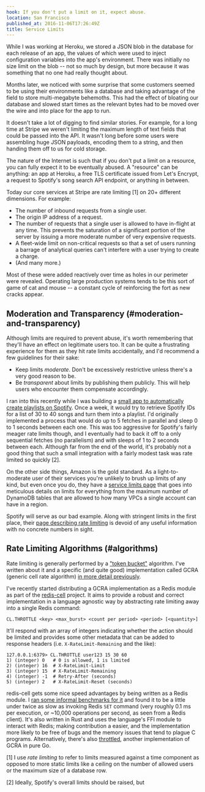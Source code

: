 ```yaml
---
hook: If you don't put a limit on it, expect abuse.
location: San Francisco
published_at: 2016-11-06T17:26:49Z
title: Service Limits
---
```


While I was working at Heroku, we stored a JSON blob in the database for each
release of an app, the values of which were used to inject configuration
variables into the app's environment. There was initially no size limit on the
blob -- not so much by design, but more because it was something that no one
had really thought about.

Months later, we noticed with some surprise that some customers seemed to be
using their environments like a database and taking advantage of the field to
store multi-megabyte behemoths. This had the effect of bloating our database
and slowed start times as the relevant bytes had to be moved over the wire and
into place for the app to run.

It doesn't take a lot of digging to find similar stories. For example, for a
long time at Stripe we weren't limiting the maximum length of text fields that
could be passed into the API. It wasn't long before some users were assembling
huge JSON payloads, encoding them to a string, and then handing them off to us
for cold storage.

The nature of the Internet is such that if you don't put a limit on a resource,
you can fully expect it to be eventually abused. A "resource" can be anything:
an app at Heroku, a free TLS certificate issued from Let's Encrypt, a request
to Spotify's song search API endpoint, or anything in between.

Today our core services at Stripe are rate limiting [1] on 20+ different
dimensions. For example:

* The number of inbound requests from a single user.
* The origin IP address of a request.
* The number of requests that a single user is allowed to have in-flight at any
  time. This prevents the saturation of a significant portion of the server by
  issuing a more moderate number of very expensive requests.
* A fleet-wide limit on non-critical requests so that a set of users running a
  barrage of analytical queries can't interfere with a user trying to create a
  charge.
* (And many more.)

Most of these were added reactively over time as holes in our perimeter were
revealed. Operating large production systems tends to be this sort of game of
cat and mouse -- a constant cycle of reinforcing the fort as new cracks appear.

## Moderation and Transparency (#moderation-and-transparency)

Although limits are required to prevent abuse, it's worth remembering that
they'll have an effect on legitimate users too. It can be quite a frustrating
experience for them as they hit rate limits accidentally, and I'd recommend a
few guidelines for their sake:

* Keep limits _moderate_. Don't be excessively restrictive unless there's a
  very good reason to be.
* Be _transparent_ about limits by publishing them publicly. This will help
  users who encounter them compensate accordingly.

I ran into this recently while I was building a [small app to automatically
create playlists on Spotify][death-guild]. Once a week, it would try to retrieve
Spotify IDs for a list of 30 to 40 songs and turn them into a playlist. I'd
originally implemented a process that would do up to 5 fetches in parallel and
sleep 0 to 1 seconds between each one. This was too aggressive for Spotify's
fairly meager rate limits though, and I eventually had to back it off to a only
sequential fetches (no parallelism) and with sleeps of 1 to 2 seconds between
each. Although far from the end of the world, it's probably not a good thing
that such a small integration with a fairly modest task was rate limited so
quickly [2].

On the other side things, Amazon is the gold standard. As a light-to-moderate
user of their services you're unlikely to brush up limits of any kind, but even
once you do, they have a [service limits page][aws-service-limits] that goes
into meticulous details on limits for everything from the maximum number of
DynamoDB tables that are allowed to how many VPCs a single account can have in
a region.

Spotify will serve as our bad example. Along with stringent limits in the
first place, their [page describing rate limiting][spotify-limits] is devoid
of any useful information with no concrete numbers in sight.

## Rate Limiting Algorithms (#algorithms)

Rate limiting is generally performed by a ["token bucket"][token-bucket]
algorithm. I've written about it and a specific (and quite good)
implementation called GCRA (generic cell rate algorithm) [in more detail
previously](/rate-limits).

I've recently started distributing a GCRA implementation as a Redis module as
part of the [redis-cell][redis-cell] project. It aims to provide a robust and
correct implementation in a language agnostic way by abstracting rate limiting
away into a single Redis command:

```
CL.THROTTLE <key> <max_burst> <count per period> <period> [<quantity>]
```

It'll respond with an array of integers indicating whether the action should be
limited and provides some other metadata that can be added to response headers
(i.e. `X-RateLimit-Remaining` and the like):

```
127.0.0.1:6379> CL.THROTTLE user123 15 30 60
1) (integer) 0   # 0 is allowed, 1 is limited
2) (integer) 16  # X-RateLimit-Limit
3) (integer) 15  # X-RateLimit-Remaining
4) (integer) -1  # Retry-After (seconds)
5) (integer) 2   # X-RateLimit-Reset (seconds)
```

redis-cell gets some nice speed advantages by being written as a Redis module.
I [ran some informal benchmarks for it][benchmarks] and found it to be a little
under twice as slow as invoking Redis `SET` command (very roughly 0.1 ms per
execution, or ~10,000 operations per second, as seen from a Redis client). It's
also written in Rust and uses the language's FFI module to interact with Redis;
making contribution a easier, and the implementation more likely to be free of
bugs and the memory issues that tend to plague C programs. Alternatively,
there's also [throttled], another implementation of GCRA in pure Go.

[1] I use _rate limiting_ to refer to limits measured against a time component
as opposed to more static limits like a ceiling on the number of allowed users
or the maximum size of a database row.

[2] Ideally, Spotify's overall limits should be raised, but 

[benchmarks]: https://gist.github.com/brandur/90698498bd543598d00df46e32be3268
[aws-service-limits]: http://docs.aws.amazon.com/general/latest/gr/aws_service_limits.html
[death-guild]: https://github.com/brandur/deathguild
[redis-cell]: https://github.com/brandur/redis-cell
[spotify-limits]: https://developer.spotify.com/web-api/user-guide/
[throttled]: https://github.com/throttled/throttled
[token-bucket]: https://en.wikipedia.org/wiki/Token_bucket
